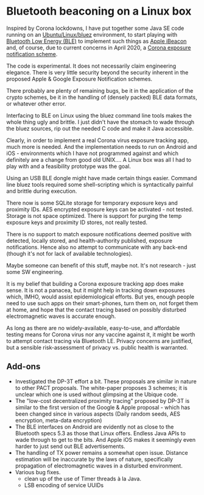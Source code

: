# Bluetooth beaconing on a Linux box

Inspired by Corona lockdowns, I have put together some Java SE code running on an [Ubuntu/Linux/bluez](http://www.bluez.org/) environment, to start playing with [Bluetooth Low Energy (BLE)](https://www.bluetooth.com/specifications/bluetooth-core-specification/) to implement such things as [Apple iBeacon](https://en.wikipedia.org/wiki/IBeacon) and, of course, due to current concerns in April 2020, a [Corona exposure notification scheme](https://blog.google/inside-google/company-announcements/apple-and-google-partner-covid-19-contact-tracing-technology/).

The code is experimental. It does not necessarily claim engineering elegance. There is very little security beyond the security inherent in the proposed Apple & Google Exposure Notification schemes.

There probably are plenty of remaining bugs, be it in the application of the crypto schemes, be it in the handling of (densely packed) BLE data formats, or whatever other error.

Interfacing to BLE on Linux using the bluez command line tools makes the whole thing ugly and brittle. I just didn't have the stomach to wade through the bluez sources, rip out the needed C code and make it Java accessible.

Clearly, in order to implement a real Corona virus exposure tracking app, much more is needed. And the implementation needs to run on Android and iOS - environments which I have not programmed against and which definitely are a change from good old UNIX.... A Linux box was all I had to play with and a feasibility prototype was the goal.

Using an USB BLE dongle might have made certain things easier. Command line bluez tools required some shell-scripting which is syntactically painful and brittle during execution. 

There now is some SQLite storage for temporary exposure keys and proximity IDs. AES encrypted exposure keys can be activated - not tested. Storage is not space optimized. There is support for purging the temp exposure keys and proximity ID stores, not really tested.

There is no support to match exposure notifications deemed positive with detected, locally stored, and health-authority published, exposure notifications. Hence also no attempt to communicate with any back-end (though it's not for lack of available technologies).

Maybe someone can benefit of this stuff, maybe not. It's not research - just some SW engineering.

It is my belief that building a Corona exposure tracking app does make sense. It is not a panacea, but it might help in tracking down exposures which, IMHO, would assist epidemiological efforts. But yes, enough people need to use such apps on their smart-phones, turn them on, not forget them at home, and hope that the contact tracing based on possibly disturbed electromagnetic waves is accurate enough.

As long as there are no widely-available, easy-to-use, and affordable testing means for Corona virus nor any vaccine against it, it might be worth to attempt contact tracing via Bluetooth LE. Privacy concerns are justified, but a sensible risk-assessment of privacy vs. public health is warranted.



## Add-ons

- Investigated the DP-3T effort a bit. These proposals are similar in nature to other PACT proposals. The white-paper proposes 3 schemes; it is unclear which one is used without glimpsing at the Ubique code.
- The "low-cost decentralized proximity tracing" proposed by DP-3T is similar to the first version of the Google & Apple proposal - which has been changed since in various aspects (Daily random seeds, AES encryption, meta-data encryption)
- The BLE interfaces on Android are evidently not as close to the Bluetooth specs 5.3  as those that Linux offers. Endless Java APIs to wade through to get to the bits. And Apple iOS makes it seemingly even harder to just send out BLE advertisements.
- The handling of TX power remains a somewhat open issue. Distance estimation will be inaccurate by the laws of nature, specifically propagation of electromagnetic waves in a disturbed environment.
- Various bug fixes. 
  - clean up of the use of Timer threads à la Java.
  - LSB encoding of service UUIDs